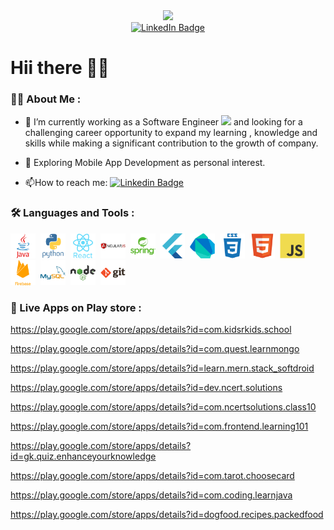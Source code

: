 <div id="header" align="center">
  <img src="https://media.giphy.com/media/M9gbBd9nbDrOTu1Mqx/giphy.gif" width="100"/>
</div>
<div id="badges" align="center">
  <a href="https://www.linkedin.com/in/laveesha-kumra-10a421166/">
    <img src="https://img.shields.io/badge/LinkedIn-blue?style=for-the-badge&logo=linkedin&logoColor=white" alt="LinkedIn Badge"/>
  </a>
</div>
<!--
<img src="https://komarev.com/ghpvc/?username=LaveeshaKumra&style=flat-square&color=blue" alt=""/>
-->
<h1>
  Hii there 👋🏻
<!--   <img src="https://media.giphy.com/media/hvRJCLFzcasrR4ia7z/giphy.gif" width="10px"/> -->
</h1>


### :woman_technologist: About Me :
- :telescope: I’m currently working as a Software Engineer <img src="https://media.giphy.com/media/WUlplcMpOCEmTGBtBW/giphy.gif" width="30"> and looking for a challenging career opportunity to expand my learning , knowledge and skills while making a significant contribution to the growth of company.

- :seedling: Exploring Mobile App Development as personal interest.

- :mailbox:How to reach me: [<a href="https://www.linkedin.com/in/laveesha-kumra-10a421166/">![Linkedin Badge](https://img.shields.io/badge/-LaveeshaKumra-blue?style=flat&logo=Linkedin&logoColor=white)](https://github.com/LaveeshaKumra)</a>


### :hammer_and_wrench: Languages and Tools :
<div>
  <img src="https://github.com/devicons/devicon/blob/master/icons/java/java-original-wordmark.svg" title="Java" alt="Java" width="40" height="40"/>&nbsp;
    <img src="https://github.com/devicons/devicon/blob/master/icons/python/python-original-wordmark.svg" title="Python" alt="Python" width="40" height="40"/>&nbsp;
  <img src="https://github.com/devicons/devicon/blob/master/icons/react/react-original-wordmark.svg" title="React" alt="React" width="40" height="40"/>&nbsp;
    <img src="https://github.com/devicons/devicon/blob/master/icons/angularjs/angularjs-original-wordmark.svg" title="angularjs" alt="angularjs" width="40" height="40"/>&nbsp;
  <img src="https://github.com/devicons/devicon/blob/master/icons/spring/spring-original-wordmark.svg" title="Spring" alt="Spring" width="40" height="40"/>&nbsp;
  <img src="https://github.com/devicons/devicon/blob/master/icons/flutter/flutter-original.svg" title="Flutter" alt="Flutter" width="40" height="40"/>&nbsp;
  <img src="https://github.com/devicons/devicon/blob/master/icons/dart/dart-original.svg" title="Dart" alt="Dart" width="40" height="40"/>&nbsp;
  <img src="https://github.com/devicons/devicon/blob/master/icons/css3/css3-plain-wordmark.svg"  title="CSS3" alt="CSS" width="40" height="40"/>&nbsp;
  <img src="https://github.com/devicons/devicon/blob/master/icons/html5/html5-original.svg" title="HTML5" alt="HTML" width="40" height="40"/>&nbsp;
  <img src="https://github.com/devicons/devicon/blob/master/icons/javascript/javascript-original.svg" title="JavaScript" alt="JavaScript" width="40" height="40"/>&nbsp;
  <img src="https://github.com/devicons/devicon/blob/master/icons/firebase/firebase-plain-wordmark.svg" title="Firebase" alt="Firebase" width="40" height="40"/>&nbsp;
  <img src="https://github.com/devicons/devicon/blob/master/icons/mysql/mysql-original-wordmark.svg" title="MySQL"  alt="MySQL" width="40" height="40"/>&nbsp;
  <img src="https://github.com/devicons/devicon/blob/master/icons/nodejs/nodejs-original-wordmark.svg" title="NodeJS" alt="NodeJS" width="40" height="40"/>&nbsp;
  <img src="https://github.com/devicons/devicon/blob/master/icons/git/git-original-wordmark.svg" title="Git" **alt="Git" width="40" height="40"/>
</div>

### 🌟 Live Apps on Play store :

https://play.google.com/store/apps/details?id=com.kidsrkids.school

https://play.google.com/store/apps/details?id=com.quest.learnmongo

https://play.google.com/store/apps/details?id=learn.mern.stack_softdroid

https://play.google.com/store/apps/details?id=dev.ncert.solutions

https://play.google.com/store/apps/details?id=com.ncertsolutions.class10

https://play.google.com/store/apps/details?id=com.frontend.learning101

https://play.google.com/store/apps/details?id=gk.quiz.enhanceyourknowledge

https://play.google.com/store/apps/details?id=com.tarot.choosecard

https://play.google.com/store/apps/details?id=com.coding.learnjava

https://play.google.com/store/apps/details?id=dogfood.recipes.packedfood

<!--
### :fire: My Stats :
[![GitHub Streak](http://github-readme-streak-stats.herokuapp.com?user=LaveeshaKumra&hide_border=true&date_format=M%20j%5B%2C%20Y%5D)](https://git.io/streak-stats)

### :fire: Top Languages :
[![Top Langs](https://github-readme-stats.vercel.app/api/top-langs/?username=LaveeshaKumra&layout=compact&theme=vision-friendly-dark)](https://github.com/anuraghazra/github-readme-stats)
-->



